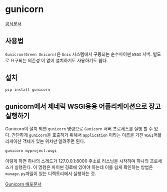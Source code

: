 # gunicorn
[공식문서](http://docs.gunicorn.org/en/latest/install.html)

## 사용법
`Gunicron(Green Unicorn)`은 `Unix` 시스템에서 구동되는 순수파이썬 `WSGI` 서버. 별도로 요구되는 의존성 이 없어 설치하기도 사용하기도 쉽다.

## 설치
```bash
pip install gunicorn
```

## gunicorn에서 제네릭 WSGI응용 어플리케이션으로 장고 실행하기
Gunicorn이 설치 되면 `gunicorn` 명령으로 `Gunicorn` 서버 프로세스를 실행 할 수 있다. 간단하게 `gunicorn`을 호출하기 위해서 `application` 이라는 이름을 가진 `WSGI`어플리케이션 객체가 있는 위치만 알려주면 된다.
```bash
gunicorn myproject.wsgi
```
이렇게 하면 하나의 스레드가 127.0.0.1:8000 주소로 리스닝을 시작하며 하나의 프로세스가 실행괸다. 이 명령은 파이썬 경로에 있어야 하는데 이를 쉽게 확인하는 방법은 `manage.py`파일이 있는 디렉토리에서 실행하는 것.

[Gunicorn 배포문서](http://docs.gunicorn.org/en/latest/deploy.html)
